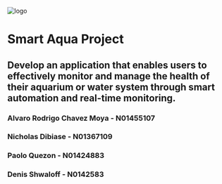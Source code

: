 ![logo](https://imgur.com/a/pUAjniN)
# Smart Aqua Project
## Develop an application that enables users to effectively monitor and manage the health of their aquarium or water system through smart automation and real-time monitoring.

### Alvaro Rodrigo Chavez Moya - N01455107
### Nicholas Dibiase - N01367109
### Paolo Quezon - N01424883
### Denis Shwaloff - N0142583

